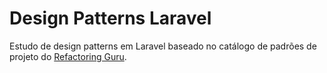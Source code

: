 # Design Patterns Laravel
Estudo de design patterns em Laravel baseado no catálogo de padrões de projeto do [Refactoring Guru](https://refactoring.guru/pt-br/design-patterns/php).
